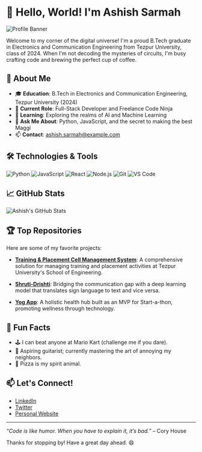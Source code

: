 # 👋 Hello, World! I'm Ashish Sarmah

![Profile Banner](https://example.com/your-banner-image.jpg)

Welcome to my corner of the digital universe! I'm a proud B.Tech graduate in Electronics and Communication Engineering from Tezpur University, class of 2024. When I'm not decoding the mysteries of circuits, I'm busy crafting code and brewing the perfect cup of coffee.

## 🚀 About Me

- 🎓 **Education**: B.Tech in Electronics and Communication Engineering, Tezpur University (2024)
- 💼 **Current Role**: Full-Stack Developer and Freelance Code Ninja
- 🌱 **Learning**: Exploring the realms of AI and Machine Learning
- 💬 **Ask Me About**: Python, JavaScript, and the secret to making the best Maggi
- 📫 **Contact**: [ashish.sarmah@example.com](mailto:ashish.sarmah@example.com)

## 🛠️ Technologies & Tools

![Python](https://img.shields.io/badge/-Python-3776AB?logo=python&logoColor=white&style=flat)
![JavaScript](https://img.shields.io/badge/-JavaScript-F7DF1E?logo=javascript&logoColor=black&style=flat)
![React](https://img.shields.io/badge/-React-61DAFB?logo=react&logoColor=black&style=flat)
![Node.js](https://img.shields.io/badge/-Node.js-339933?logo=node.js&logoColor=white&style=flat)
![Git](https://img.shields.io/badge/-Git-F05032?logo=git&logoColor=white&style=flat)
![VS Code](https://img.shields.io/badge/-VS%20Code-007ACC?logo=visual-studio-code&logoColor=white&style=flat)

## 📈 GitHub Stats

![Ashish's GitHub Stats](https://github-readme-stats.vercel.app/api?username=NoisyBotDude&show_icons=true&theme=radical)

## 🏆 Top Repositories

Here are some of my favorite projects:

- [**Training & Placement Cell Management System**](https://github.com/NoisyBotDude/Training-Placement-Cell-Management-System): A comprehensive solution for managing training and placement activities at Tezpur University's School of Engineering.

- [**Shruti-Drishti**](https://github.com/NoisyBotDude/Shruti-Drishti): Bridging the communication gap with a deep learning model that translates sign language to text and vice versa.

- [**Yog App**](https://github.com/NoisyBotDude/Yog-App): A holistic health hub built as an MVP for Start-a-thon, promoting wellness through technology.

## 🎉 Fun Facts

- 🕹️ I can beat anyone at Mario Kart (challenge me if you dare).
- 🎸 Aspiring guitarist; currently mastering the art of annoying my neighbors.
- 🍕 Pizza is my spirit animal.

## 📫 Let's Connect!

- [LinkedIn](https://www.linkedin.com/in/ashish-sarmah)
- [Twitter](https://twitter.com/ashish_sarmah)
- [Personal Website](https://ashishsarmah.dev)

---

*“Code is like humor. When you have to explain it, it’s bad.”* – Cory House

Thanks for stopping by! Have a great day ahead. 😄
